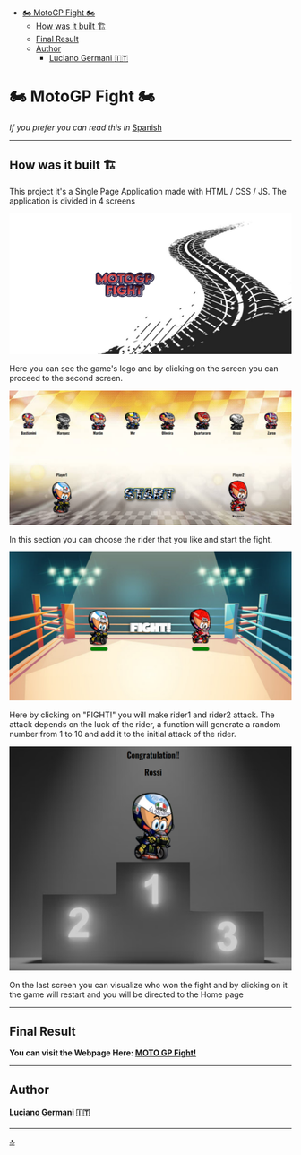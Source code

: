 - [:motorcycle: MotoGP Fight  :motorcycle:](#motorcycle-motogp-fight--motorcycle)
  - [How was it built :building_construction:](#how-was-it-built-building_construction)
  - [Final Result](#final-result)
  - [Author](#author)
      - [Luciano Germani :it:](#luciano-germani-it)

# :motorcycle: MotoGP Fight  :motorcycle:

*If you prefer you can read this in* [Spanish](README-ESP.md)

---------------------------


## How was it built :building_construction:

This project it's a Single Page Application made with HTML / CSS / JS.
The application is divided in 4 screens

![Screen1](/img/readme-img/Screen1.png)

Here you can see the game's logo and by clicking on the screen you can proceed to the second screen.

![Screen2](/img/readme-img/screen2.png)

In this section you can choose the rider that you like and start the fight.

![Screen3](/img/readme-img/screen3.png)

Here by clicking on "FIGHT!" you will make rider1 and rider2 attack.
The attack depends on the luck of the rider, a function will generate a random number from 1 to 10 and add it to the initial attack of the rider.

![Screen4](/img/readme-img/screen4.png)

On the last screen you can visualize who won the fight and by clicking on it the game will restart and you will be directed to the Home page

---------------------------

## Final Result

**You can visit the Webpage Here: [MOTO GP Fight!](https://germanilu.github.io/MotoGP-Fight/)** 

--------------------------

## Author 	

#### [Luciano Germani](https://github.com/Germanilu) :it:

---------------------

[:top:](#toc)